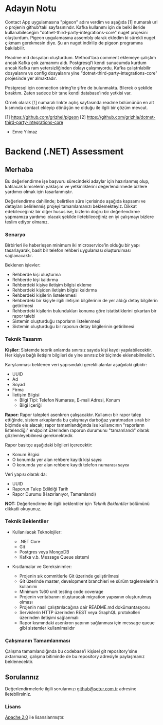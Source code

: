 # Adayın Notu

Contact App uygulamasına "pigeon" adını verdim ve aşağıda [1] numaralı url o projenin github'taki sayfasınındır. Kafka kullanımı için de belki ileride kullanabileceğim "dotnet-third-party-integrations-core" nuget projesini oluşturdum. Pigeon uygulamasına assembly olarak ekledim ki sürekli nuget çıkmam gerekmesin diye. Şu an nuget indirilip de pigeon programına bakılabilir.

Readme.md dosyaları oluşturdum. Method'lara comment eklemeye çalıştım ancak Kafka çok zamanımı aldı. Postgresql'i kendi sunucumda kurdum ancak Kafka ram yetersizliğinden dolayı çalışmıyordu, Kafka çalıştrılabilir dosyalarını ve config dosyalarını yine "dotnet-third-party-integrations-core" projesinde yer almaktadır.

Postgresql için connection string'te şifre de bulunmakta. Bilerek o şekilde bıraktım. Zaten sadece bir tane kendi database'inde yetkisi var.

Örnek olarak [1] numaralı linkte açılış sayfasında readme bölümünün en alt kısmında contact ekleyip dönüşün ne olduğu ile ilgili bir çözüm mevcut.

[1] https://github.com/grizhel/pigeon
[2] https://github.com/grizhla/dotnet-third-party-integrations-core

- Emre Yılmaz

# Backend (.NET) Assessment

## Merhaba

Bu değerlendirme işe başvuru sürecindeki adaylar için hazırlanmış olup, katılacak kimselerin yaklaşım ve yetkinliklerini değerlendirmede bizlere yardımcı olmak için tasarlanmıştır.

Değerlendirme dahilinde; belirtilen süre içerisinde aşağıda kapsamı ve detayları belirlenmiş projeyi tamamlamanızı beklemekteyiz. Dikkat edebileceğiniz bir diğer husus ise, bizlerin doğru bir değerlendirme yapmamıza yardımcı olacak şekilde iletebileceğiniz en iyi çalışmayı bizlere teslim ediyor olmanız.

### Senaryo

Birbirleri ile haberleşen minimum iki microservice'in olduğu bir yapı tasarlayarak, basit bir telefon rehberi uygulaması oluşturulması sağlanacaktır.

Beklenen işlevler:

- Rehberde kişi oluşturma
- Rehberde kişi kaldırma
- Rehberdeki kişiye iletişim bilgisi ekleme
- Rehberdeki kişiden iletişim bilgisi kaldırma
- Rehberdeki kişilerin listelenmesi
- Rehberdeki bir kişiyle ilgili iletişim bilgilerinin de yer aldığı detay bilgilerin getirilmesi
- Rehberdeki kişilerin bulundukları konuma göre istatistiklerini çıkartan bir rapor talebi
- Sistemin oluşturduğu raporların listelenmesi
- Sistemin oluşturduğu bir raporun detay bilgilerinin getirilmesi

### Teknik Tasarım

**Kişiler:**
Sistemde teorik anlamda sınırsız sayıda kişi kaydı yapılabilecektir. Her kişiye bağlı iletişim bilgileri de yine sınırsız bir biçimde eklenebilmelidir.

Karşılanması beklenen veri yapısındaki gerekli alanlar aşağıdaki gibidir:

- UUID
- Ad
- Soyad
- Firma
- İletişim Bilgisi
  - Bilgi Tipi: Telefon Numarası, E-mail Adresi, Konum
  - Bilgi İçeriği

**Rapor:**
Rapor talepleri asenkron çalışacaktır. Kullanıcı bir rapor talep ettiğinde, sistem arkaplanda bu çalışmayı darboğaz yaratmadan sıralı bir biçimde ele alacak; rapor tamamlandığında ise kullanıcının "raporların listelendiği" endpoint üzerinden raporun durumunu "tamamlandı" olarak gözlemleyebilmesi gerekmektedir.

Rapor basitçe aşağıdaki bilgileri içerecektir:

- Konum Bilgisi
- O konumda yer alan rehbere kayıtlı kişi sayısı
- O konumda yer alan rehbere kayıtlı telefon numarası sayısı

Veri yapısı olarak da:

- UUID
- Raporun Talep Edildiği Tarih
- Rapor Durumu (Hazırlanıyor, Tamamlandı)

**NOT:** Değerlendirme ile ilgili beklentiler için _Teknik Beklentiler_ bölümünü dikkatli okuyunuz.

### Teknik Beklentiler

- Kullanılacak Teknolojiler:

  - .NET Core
  - Git
  - Postgres veya MongoDB
  - Kafka v.b. Message Queue sistemi

- Kısıtlamalar ve Gereksinimler:
  - Projenin sık commitlerle Git üzerinde geliştirilmesi
  - Git üzerinde master, development branchleri ve sürüm taglemelerinin kullanımı
  - Minimum %60 unit testing code coverage
  - Projenin veritabanını oluşturacak migration yapısının oluşturulmuş olması
  - Projenin nasıl çalıştırılacağına dair README.md dokümantasyonu
  - Servislerin HTTP üzerinden REST veya GraphQL protokolleri üzerinden iletişimi sağlanmalı
  - Rapor kısmındaki asenkron yapının sağlanması için message queue gibi sistemler kullanılmalıdır

### Çalışmanın Tamamlanması

Çalışma tamamlandığında bu codebase'i kişisel git repository'sine aktarmanız, çalışma bitiminde de bu repository adresiyle paylaşmanız beklenecektir.

## Sorularınız

Değerlendirmelerle ilgili sorularınızı [github@setur.com.tr](mailto:github@setur.com.tr) adresine iletebilirsiniz.

### Lisans

[Apache 2.0](LICENSE) ile lisanslanmıştır.
